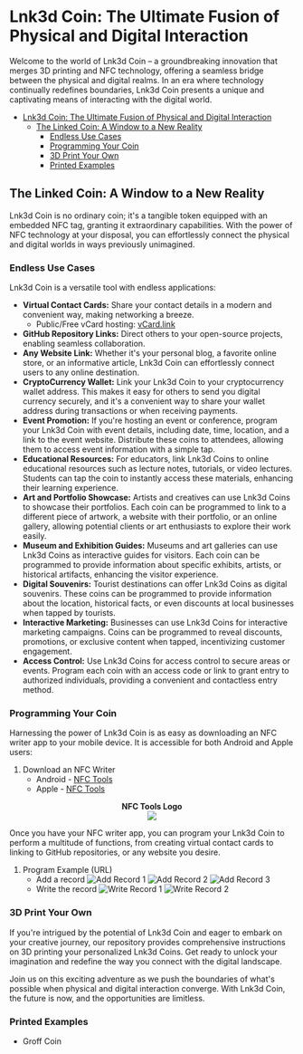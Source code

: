 # Lnk3d Coin: The Ultimate Fusion of Physical and Digital Interaction
Welcome to the world of Lnk3d Coin – a groundbreaking innovation that merges 3D printing and NFC technology, offering a seamless bridge between the physical and digital realms. In an era where technology continually redefines boundaries, Lnk3d Coin presents a unique and captivating means of interacting with the digital world.

- [Lnk3d Coin: The Ultimate Fusion of Physical and Digital Interaction](#lnk3d-coin-the-ultimate-fusion-of-physical-and-digital-interaction)
  - [The Linked Coin: A Window to a New Reality](#the-linked-coin-a-window-to-a-new-reality)
    - [Endless Use Cases](#endless-use-cases)
    - [Programming  Your Coin](#programming--your-coin)
    - [3D Print Your Own](#3d-print-your-own)
    - [Printed Examples](#printed-examples)

## The Linked Coin: A Window to a New Reality
Lnk3d Coin is no ordinary coin; it's a tangible token equipped with an embedded NFC tag, granting it extraordinary capabilities. With the power of NFC technology at your disposal, you can effortlessly connect the physical and digital worlds in ways previously unimagined.

### Endless Use Cases

Lnk3d Coin is a versatile tool with endless applications:

- **Virtual Contact Cards:** Share your contact details in a modern and convenient way, making networking a breeze.
  - Public/Free vCard hosting: [vCard.link](https://vcard.link/card/)
- **GitHub Repository Links:** Direct others to your open-source projects, enabling seamless collaboration.
- **Any Website Link:** Whether it's your personal blog, a favorite online store, or an informative article, Lnk3d Coin can effortlessly connect users to any online destination.
- **CryptoCurrency Wallet:** Link your Lnk3d Coin to your cryptocurrency wallet address. This makes it easy for others to send you digital currency securely, and it's a convenient way to share your wallet address during transactions or when receiving payments.
- **Event Promotion:** If you're hosting an event or conference, program your Lnk3d Coin with event details, including date, time, location, and a link to the event website. Distribute these coins to attendees, allowing them to access event information with a simple tap.
- **Educational Resources:** For educators, link Lnk3d Coins to online educational resources such as lecture notes, tutorials, or video lectures. Students can tap the coin to instantly access these materials, enhancing their learning experience.
- **Art and Portfolio Showcase:** Artists and creatives can use Lnk3d Coins to showcase their portfolios. Each coin can be programmed to link to a different piece of artwork, a website with their portfolio, or an online gallery, allowing potential clients or art enthusiasts to explore their work easily.
- **Museum and Exhibition Guides:** Museums and art galleries can use Lnk3d Coins as interactive guides for visitors. Each coin can be programmed to provide information about specific exhibits, artists, or historical artifacts, enhancing the visitor experience.
- **Digital Souvenirs:** Tourist destinations can offer Lnk3d Coins as digital souvenirs. These coins can be programmed to provide information about the location, historical facts, or even discounts at local businesses when tapped by tourists.
- **Interactive Marketing:** Businesses can use Lnk3d Coins for interactive marketing campaigns. Coins can be programmed to reveal discounts, promotions, or exclusive content when tapped, incentivizing customer engagement.
- **Access Control:** Use Lnk3d Coins for access control to secure areas or events. Program each coin with an access code or link to grant entry to authorized individuals, providing a convenient and contactless entry method.

### Programming  Your Coin

Harnessing the power of Lnk3d Coin is as easy as downloading an NFC writer app to your mobile device. It is accessible for both Android and Apple users:

1. Download an NFC Writer
   - Android - [NFC Tools](https://play.google.com/store/apps/details?id=com.wakdev.wdnfc&hl=en_US&gl=US)
   - Apple - [NFC Tools](https://apps.apple.com/us/app/nfc-tools/id1252962749)

<p align="center">
<strong>NFC Tools Logo</strong>
<br>
<img src="./img/nfc-tools-logo.png" />
</p>

Once you have your NFC writer app, you can program your Lnk3d Coin to perform a multitude of functions, from creating virtual contact cards to linking to GitHub repositories, or any website you desire.



1. Program Example (URL)
   - Add a record
    ![Add Record 1](/img/Add_Record1.JPEG)
    ![Add Record 2](/img/Add_Record2.JPEG)
    ![Add Record 3](/img/Add_Record3.JPEG)
   - Write the record
    ![Write Record 1](/img/Write_Record1.JPEG)
    ![Write Record 2](/img/Write_Record2.JPEG)

### 3D Print Your Own

If you're intrigued by the potential of Lnk3d Coin and eager to embark on your creative journey, our repository provides comprehensive instructions on 3D printing your personalized Lnk3d Coins. Get ready to unlock your imagination and redefine the way you connect with the digital landscape.

Join us on this exciting adventure as we push the boundaries of what's possible when physical and digital interaction converge. With Lnk3d Coin, the future is now, and the opportunities are limitless.

### Printed Examples
- Groff Coin
